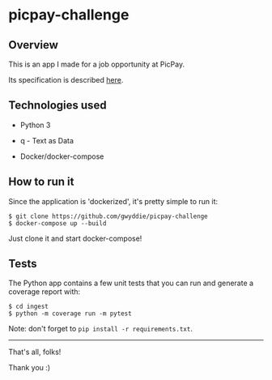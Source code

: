 # picpay-challenge

## Overview

This is an app I made for a job opportunity at PicPay.

Its specification is described [here](docs/data_platform_junior_challenge.pdf).


## Technologies used

- Python 3

- q - Text as Data

- Docker/docker-compose


## How to run it

Since the application is 'dockerized', it's pretty simple to run it:

    $ git clone https://github.com/gwyddie/picpay-challenge
    $ docker-compose up --build

Just clone it and start docker-compose!


## Tests

The Python app contains a few unit tests that you can run and generate a coverage report with:

    $ cd ingest
    $ python -m coverage run -m pytest


Note: don't forget to `pip install -r requirements.txt`.

---

That's all, folks!

Thank you :)
